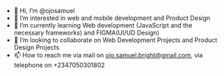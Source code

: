 - 👋 Hi, I’m @ojosamuel
- 👀 I’m interested in web and mobile development and Product Design
- 🌱 I’m currently learning Web development (JavaScript and the necessary frameworks) and FIGMA(UI/UD Design)
- 💞️ I’m looking to collaborate on Web Development Projects and Product Design Projects
- 📫 How to reach me via mail on ojo.samuel.bright@gmail.com, via telephone on +2347050301802
<!---
ojosamuel/ojosamuel is a ✨ special ✨ repository because its `README.md` (this file) appears on your GitHub profile.
You can click the Preview link to take a look at your changes.
--->
